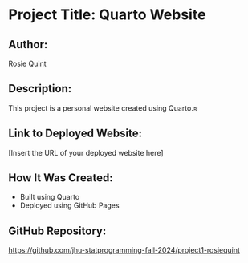 # Project Title: Quarto Website

## Author:
Rosie Quint

## Description:
This project is a personal website created using Quarto.≈

## Link to Deployed Website:
[Insert the URL of your deployed website here]

## How It Was Created:
- Built using Quarto
- Deployed using GitHub Pages

## GitHub Repository:
https://github.com/jhu-statprogramming-fall-2024/project1-rosiequint
